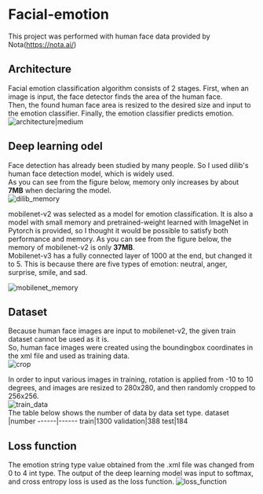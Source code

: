 # Facial-emotion

This project was performed with human face data provided by Nota(https://nota.ai/)

## Architecture
Facial emotion classification algorithm consists of 2 stages. First, when an image is input, the face detector finds the area of the human face.  
Then, the found human face area is resized to the desired size and input to the emotion classifier. Finally, the emotion classifier predicts emotion.  
![architecture|medium](https://user-images.githubusercontent.com/45653968/100177618-c2907d80-2f15-11eb-8bf6-3b5b616e402a.JPG)


## Deep learning odel
Face detection has already been studied by many people. So I used dilib's human face detection model, which is widely used.  
As you can see from the figure below, memory only increases by about __7MB__ when declaring the model.  
![dilib_memory](https://user-images.githubusercontent.com/45653968/100175735-4fd1d300-2f12-11eb-964b-6281a863f574.JPG)


mobilenet-v2 was selected as a model for emotion classification. It is also a model with small memory and pretrained-weight learned with ImageNet in Pytorch is provided,
so I thought it would be possible to satisfy both performance and memory. As you can see from the figure below, the memory of mobilenet-v2 is only __37MB__.  
Mobilenet-v3 has a fully connected layer of 1000 at the end, but changed it to 5. This is because there are five types of emotion: neutral, anger, surprise, smile, and sad.

![mobilenet_memory](https://user-images.githubusercontent.com/45653968/100175715-45173e00-2f12-11eb-9ffa-8c5e8533e267.JPG)


## Dataset
Because human face images are input to mobilenet-v2, the given train dataset cannot be used as it is.  
So, human face images were created using the boundingbox coordinates in the xml file and used as training data.  
![crop](https://user-images.githubusercontent.com/45653968/100176277-51e86180-2f13-11eb-9818-245807979ef7.JPG)


In order to input various images in training, rotation is applied from -10 to 10 degrees, and images are resized to 280x280, and then randomly cropped to 256x256.  
![train_data](https://user-images.githubusercontent.com/45653968/100174453-d1743180-2f0f-11eb-8971-c834d560df14.JPG)  
The table below shows the number of data by data set type.
dataset |number
------|------
train|1300
validation|388
test|184


## Loss function
The emotion string type value obtained from the .xml file was changed from 0 to 4 int type.
The output of the deep learning model was input to softmax, and cross entropy loss is used as the loss function.
![loss_function](https://user-images.githubusercontent.com/45653968/100178746-eb197700-2f17-11eb-8c81-1ef983118f46.JPG)

